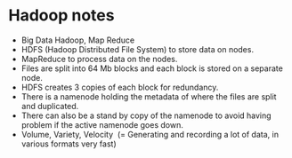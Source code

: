 # Hadoop notes


* Big Data Hadoop, Map Reduce
* HDFS (Hadoop Distributed File System) to store data on nodes.
* MapReduce to process data on the nodes.
* Files are split into 64 Mb blocks and each block is stored on a separate node.
* HDFS creates 3 copies of each block for redundancy.
* There is a namenode holding the metadata of where the files are split and duplicated.
* There can also be a stand by copy of the namenode to avoid having problem if the active namenode goes down.
* Volume, Variety, Velocity  (= Generating and recording a lot of data, in various formats very fast)



